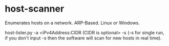 # host-scanner
Enumerates hosts on a network. ARP-Based.
Linux or Windows.

host-lister.py -a <iPv4Address:CIDR (CIDR is optional> -s (-s for single run, if you don't input -s then the software will scan for new hosts in real time).

